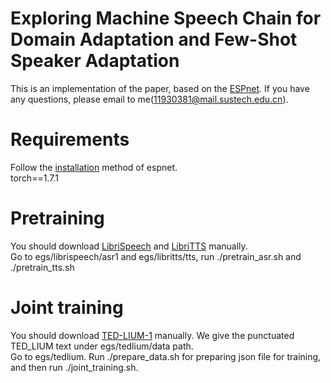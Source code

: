 # Exploring Machine Speech Chain for Domain Adaptation and Few-Shot Speaker Adaptation
This is an implementation of the paper, based on the [ESPnet](https://github.com/espnet/espnet). 
If you have any questions, please email to me(11930381@mail.sustech.edu.cn).
# Requirements
Follow the [installation](https://espnet.github.io/espnet/installation.html) method of espnet.  
torch==1.7.1
# Pretraining
You should download [LibriSpeech](http://www.openslr.org/12/) and [LibriTTS](http://www.openslr.org/60/) manually.  
Go to egs/librispeech/asr1 and egs/libritts/tts, run ./pretrain_asr.sh and ./pretrain_tts.sh
# Joint training
You should download [TED-LIUM-1](http://www.openslr.org/7/) manually.
We give the punctuated TED_LIUM  text under egs/tedlium/data path.  
Go to egs/tedlium.
Run ./prepare_data.sh for preparing json file for training, and then run ./joint_training.sh.

